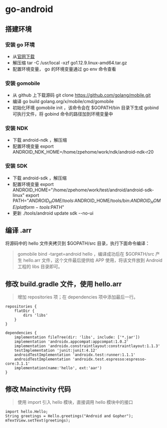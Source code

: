 # go-android
## 搭建环境
### 安装 go 环境

* 从[官网下载](https://golang.google.cn/dl/)
* 解压缩 tar -C /usr/local -xzf go1.12.9.linux-amd64.tar.gz
* 配置环境变量， go 的环境变量通过 go env 命令查看

### 安装 gomobile

* 从 github 上下载源码 git clone https://github.com/golang/mobile.git
* 编译 go build golang.org/x/mobile/cmd/gomobile
* 初始化环境 gomobile init ，该命令会在 $GOPATH/bin 目录下生成 gobind 可执行文件，将 gobind 命令的路径加到环境变量中

### 安装 NDK
* 下载 android-ndk ，解压缩
* 配置环境变量 export ANDROID_NDK_HOME=/home/zpehome/work/ndk/android-ndk-r20

### 安装 SDK
* 下载 android-sdk ，解压缩
* 配置环境变量 export ANDROID_HOME="/home/zpehome/work/test/android/android-sdk-linux" export PATH="$ANDROID_HOME/tools:$ANDROID_HOME/tools/bin:$ANDROID_HOME/platform-tools:$PATH"
* 更新 ./tools/android  update sdk --no-ui

## 编译 .arr
将源码中的 hello 文件夹拷贝到 $GOPATH/src 目录，执行下面命令编译：

> gomobile bind -target=android hello ，编译成功后在  $GOPATH/src 产生 hello.arr 文件，这个文件最后提供给 APP 使用，将该文件放到 Android 工程的 libs 目录即可。

## 修改 build.gradle 文件，使用 hello.arr

> 增加 repositories 项；在 dependencies 项中添加最后一行。
```
repositories {
    flatDir {
        dirs 'libs'
    }
}

dependencies {
    implementation fileTree(dir: 'libs', include: ['*.jar'])
    implementation 'androidx.appcompat:appcompat:1.0.2'
    implementation 'androidx.constraintlayout:constraintlayout:1.1.3'
    testImplementation 'junit:junit:4.12'
    androidTestImplementation 'androidx.test:runner:1.1.1'
    androidTestImplementation 'androidx.test.espresso:espresso-core:3.1.1'
    implementation(name:'hello', ext:'aar')
}
```

## 修改 Mainctivity 代码

> 使用 import 引入 hello 模块，直接调用 hello 模块中的接口
```
import hello.Hello;
String greetings = Hello.greetings("Android and Gopher");
mTextView.setText(greetings);
```
